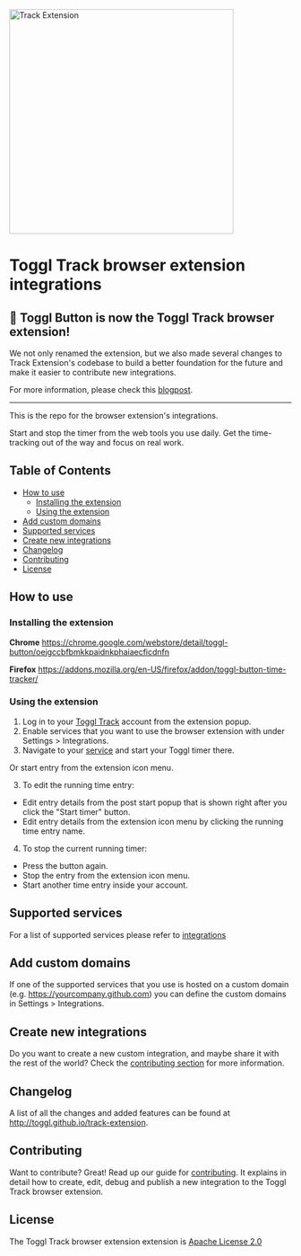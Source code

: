 <img src="docs/toggl-track-logo.svg" alt="Track Extension" width="400" height="auto">

# Toggl Track browser extension integrations

## 📣 Toggl Button is now the Toggl Track browser extension!
We not only renamed the extension, but we also made several changes to Track Extension's codebase to build a better foundation for the future and make it easier to contribute new integrations.

For more information, please check this [blogpost](https://toggl.com/blog/purposeful-open-source).

---

This is the repo for the browser extension's integrations.

Start and stop the timer from the web tools you use daily. Get the time-tracking
out of the way and focus on real work.

## Table of Contents
- [How to use](#how-to-use)
  - [Installing the extension](#installing-the-extension)
  - [Using the extension](#using-the-extension)
- [Add custom domains](#add-custom-domains)
- [Supported services](#supported-services)
- [Create new integrations](#create-new-integrations)
- [Changelog](#changelog)
- [Contributing](#contributing)
- [License](#license)

## How to use

### Installing the extension

__Chrome__
https://chrome.google.com/webstore/detail/toggl-button/oejgccbfbmkkpaidnkphaiaecficdnfn

__Firefox__
https://addons.mozilla.org/en-US/firefox/addon/toggl-button-time-tracker/

### Using the extension

1. Log in to your [Toggl Track](https://track.toggl.com/) account from the extension popup.
2. Enable services that you want to use the browser extension with under Settings > Integrations.
3. Navigate to your [service](#supported-services) and start your Toggl timer there.

Or start entry from the extension icon menu.

3. To edit the running time entry:
  - Edit entry details from the post start popup that is shown right after you click the "Start timer" button.
  - Edit entry details from the extension icon menu by clicking the running time entry name.

4. To stop the current running timer:
  - Press the button again.
  - Stop the entry from the extension icon menu.
  - Start another time entry inside your account.

## Supported services

For a list of supported services please refer to [integrations](docs/INTEGRATIONS.md)

## Add custom domains

If one of the supported services that you use is hosted on a custom domain (e.g. https://yourcompany.github.com) you can define the custom domains in Settings > Integrations.

## Create new integrations

Do you want to create a new custom integration, and maybe share it with the rest of the world? Check the [contributing section](#contributing) for more information.

## Changelog

A list of all the changes and added features can be found at http://toggl.github.io/track-extension.

## Contributing

Want to contribute? Great! Read up our guide for [contributing](docs/CONTRIBUTING.md).
It explains in detail how to create, edit, debug and publish a new integration to the Toggl Track browser extension.

## License
The Toggl Track browser extension extension is [Apache License 2.0](LICENSE)
